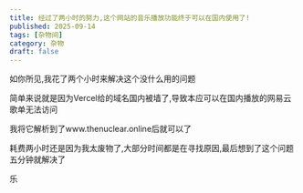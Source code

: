 ```yaml
---
title: 经过了两小时的努力,这个网站的音乐播放功能终于可以在国内使用了!
published: 2025-09-14
tags: [杂物间]
category: 杂物
draft: false
---
```

如你所见,我花了两个小时来解决这个没什么用的问题

简单来说就是因为Vercel给的域名国内被墙了,导致本应可以在国内播放的网易云歌单无法访问

我将它解析到了www.thenuclear.online后就可以了

耗费两小时还是因为我太废物了,大部分时间都是在寻找原因,最后想到了这个问题五分钟就解决了

乐

